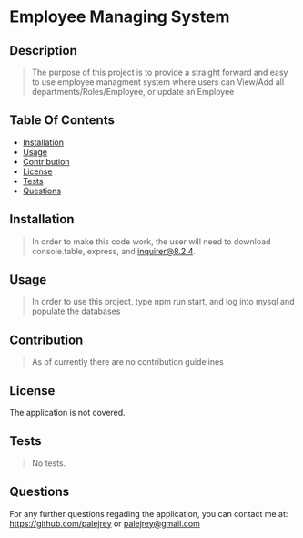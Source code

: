 # Employee Managing System 
## Description 
 > The purpose of this project is to provide a straight forward and easy to use employee managment system where users can View/Add  all departments/Roles/Employee, or update an Employee 
## Table Of Contents 
 - [Installation](#Installation) 
 - [Usage](#Usage) 
 - [Contribution](#Contribution) 
 - [License](#License) 
 - [Tests](#) 
 - [Questions](#Questions) 
## Installation 
 > In order to make this code work, the user will need to download console.table, express, and inquirer@8.2.4. 
## Usage 
 > In order to use this project, type npm run start, and log into mysql and populate the databases 
## Contribution 
 > As of currently there are no contribution guidelines 
## License 
 The application is not covered. 
## Tests 
 > No tests. 
## Questions 
For any further questions regading the application,  you can contact me at: https://github.com/palejrey or palejrey@gmail.com

